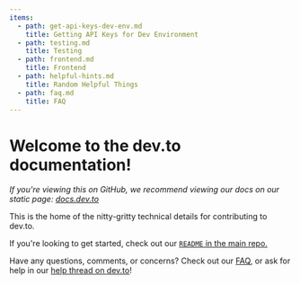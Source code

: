 ```yaml
---
items:
  - path: get-api-keys-dev-env.md
    title: Getting API Keys for Dev Environment
  - path: testing.md
    title: Testing
  - path: frontend.md
    title: Frontend
  - path: helpful-hints.md
    title: Random Helpful Things
  - path: faq.md
    title: FAQ
---
```

# Welcome to the dev.to documentation!
_If you're viewing this on GitHub, we recommend viewing our docs on our static page: [docs.dev.to](https://docs.dev.to)_

This is the home of the nitty-gritty technical details for contributing to dev.to.

If you're looking to get started, check out our [`README` in the main repo.](https://github.com/thepracticaldev/dev.to)

Have any questions, comments, or concerns? Check out our [FAQ](faq), or ask for help in our [help thread on dev.to](#todo)!
